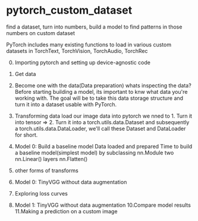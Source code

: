 # pytorch_custom_dataset
find a dataset, turn into numbers, build a model to find patterns in those numbers on custom dataset 

PyTorch includes many existing functions to load in various custom datasets in TorchText, TorchVision, TorchAudio, TorchRec

0. Importing pytorch and setting up device-agnostic code 
1. Get data
2. Become one with the data(Data preparation)
   whats inspecting the data?
   Before starting building a model, its important to knw what data you're working with.
   The goal will be to take this data storage structure and turn it into a dataset usable with PyTorch.
   
 
3. Transforming data
   load our image data into pytorch
   we nned to 1. Turn it into tensor => 2. Turn it into a torch.utils.data.Dataset and subsequently a torch.utils.data.DataLoader, we'll call these Dataset and DataLoader for 
   short.
   
4. Model 0: Build a baseline model
   Data loaded and prepared
   Time to build a baseline model(simplest model) by subclassing nn.Module
   two nn.Linear() layers
   nn.Flatten()



5. other forms of transforms
7. Model 0: TinyVGG without data augmentation
8. Exploring loss curves
9. Model 1: TinyVGG without data augmentation
10.Compare model results
11.Making a prediction on a custom image

